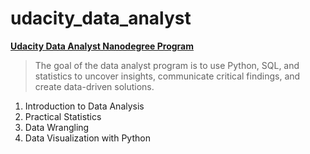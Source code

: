 # udacity_data_analyst
[**Udacity Data Analyst Nanodegree Program**](https://www.udacity.com/course/data-analyst-nanodegree--nd002)

>The goal of the data analyst program is to use Python, SQL, and statistics to uncover insights, communicate critical findings, and create data-driven solutions. 

1. Introduction to Data Analysis
2. Practical Statistics
3. Data Wrangling
4. Data Visualization with Python
